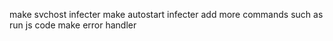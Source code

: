 make svchost infecter
make autostart infecter
add more commands such as run js code
make error handler